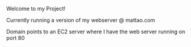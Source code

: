 Welcome to my Project!

Currently running a version of my webserver @ mattao.com

Domain points to an EC2 server where I have the web server running on port 80
